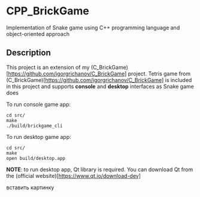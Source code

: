 # CPP_BrickGame
Implementation of Snake game using C++ programming language and object-oriented approach

## Description

This project is an extension of my (C_BrickGame)[https://github.com/igorgrichanov/C_BrickGame] project. Tetris game from (C_BrickGame)[https://github.com/igorgrichanov/C_BrickGame] is included in this project and supports **console** and **desktop** interfaces as Snake game does

To run console game app:

```
cd src/
make
./build/brickgame_cli
```

To run desktop game app:

```
cd src/
make
open build/desktop.app
```

**NOTE**: to run desktop app, Qt library is required. You can download Qt from the (official website)[https://www.qt.io/download-dev]

вставить картинку
